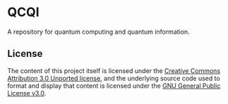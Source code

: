 # QCQI
A repository for quantum computing and quantum information.

## License
The content of this project itself is licensed under the [Creative Commons Attribution 3.0 Unported license](https://creativecommons.org/licenses/by/3.0/), and the underlying source code used to format and display that content is licensed under the [GNU General Public License v3.0](https://www.gnu.org/licenses/gpl-3.0.html).

